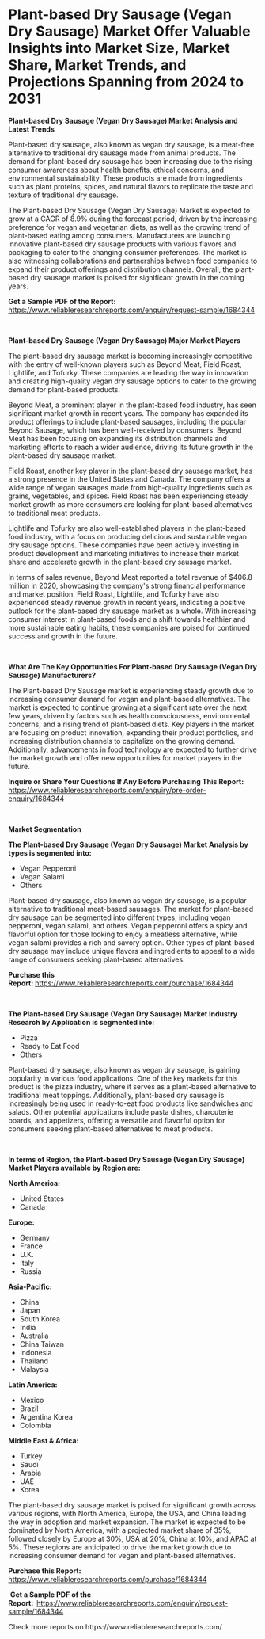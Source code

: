 <p><h1>Plant-based Dry Sausage (Vegan Dry Sausage) Market Offer Valuable Insights into Market Size, Market Share, Market Trends, and Projections Spanning from 2024 to 2031</h1></p><p><strong>Plant-based Dry Sausage (Vegan Dry Sausage) Market Analysis and Latest Trends</strong></p>
<p><p>Plant-based dry sausage, also known as vegan dry sausage, is a meat-free alternative to traditional dry sausage made from animal products. The demand for plant-based dry sausage has been increasing due to the rising consumer awareness about health benefits, ethical concerns, and environmental sustainability. These products are made from ingredients such as plant proteins, spices, and natural flavors to replicate the taste and texture of traditional dry sausage.</p><p>The Plant-based Dry Sausage (Vegan Dry Sausage) Market is expected to grow at a CAGR of 8.9% during the forecast period, driven by the increasing preference for vegan and vegetarian diets, as well as the growing trend of plant-based eating among consumers. Manufacturers are launching innovative plant-based dry sausage products with various flavors and packaging to cater to the changing consumer preferences. The market is also witnessing collaborations and partnerships between food companies to expand their product offerings and distribution channels. Overall, the plant-based dry sausage market is poised for significant growth in the coming years.</p></p>
<p><strong>Get a Sample PDF of the Report:&nbsp;</strong> <a href="https://www.reliableresearchreports.com/enquiry/request-sample/1684344">https://www.reliableresearchreports.com/enquiry/request-sample/1684344</a></p>
<p>&nbsp;</p>
<p><strong>Plant-based Dry Sausage (Vegan Dry Sausage) Major Market Players</strong></p>
<p><p>The plant-based dry sausage market is becoming increasingly competitive with the entry of well-known players such as Beyond Meat, Field Roast, Lightlife, and Tofurky. These companies are leading the way in innovation and creating high-quality vegan dry sausage options to cater to the growing demand for plant-based products.</p><p>Beyond Meat, a prominent player in the plant-based food industry, has seen significant market growth in recent years. The company has expanded its product offerings to include plant-based sausages, including the popular Beyond Sausage, which has been well-received by consumers. Beyond Meat has been focusing on expanding its distribution channels and marketing efforts to reach a wider audience, driving its future growth in the plant-based dry sausage market.</p><p>Field Roast, another key player in the plant-based dry sausage market, has a strong presence in the United States and Canada. The company offers a wide range of vegan sausages made from high-quality ingredients such as grains, vegetables, and spices. Field Roast has been experiencing steady market growth as more consumers are looking for plant-based alternatives to traditional meat products.</p><p>Lightlife and Tofurky are also well-established players in the plant-based food industry, with a focus on producing delicious and sustainable vegan dry sausage options. These companies have been actively investing in product development and marketing initiatives to increase their market share and accelerate growth in the plant-based dry sausage market.</p><p>In terms of sales revenue, Beyond Meat reported a total revenue of $406.8 million in 2020, showcasing the company's strong financial performance and market position. Field Roast, Lightlife, and Tofurky have also experienced steady revenue growth in recent years, indicating a positive outlook for the plant-based dry sausage market as a whole. With increasing consumer interest in plant-based foods and a shift towards healthier and more sustainable eating habits, these companies are poised for continued success and growth in the future.</p></p>
<p>&nbsp;</p>
<p><strong>What Are The Key Opportunities For Plant-based Dry Sausage (Vegan Dry Sausage) Manufacturers?</strong></p>
<p><p>The Plant-based Dry Sausage market is experiencing steady growth due to increasing consumer demand for vegan and plant-based alternatives. The market is expected to continue growing at a significant rate over the next few years, driven by factors such as health consciousness, environmental concerns, and a rising trend of plant-based diets. Key players in the market are focusing on product innovation, expanding their product portfolios, and increasing distribution channels to capitalize on the growing demand. Additionally, advancements in food technology are expected to further drive the market growth and offer new opportunities for market players in the future.</p></p>
<p><strong>Inquire or Share Your Questions If Any Before Purchasing This Report:</strong> <a href="https://www.reliableresearchreports.com/enquiry/pre-order-enquiry/1684344">https://www.reliableresearchreports.com/enquiry/pre-order-enquiry/1684344</a></p>
<p>&nbsp;</p>
<p><strong>Market Segmentation</strong></p>
<p><strong>The Plant-based Dry Sausage (Vegan Dry Sausage) Market Analysis by types is segmented into:</strong></p>
<p><ul><li>Vegan Pepperoni</li><li>Vegan Salami</li><li>Others</li></ul></p>
<p><p>Plant-based dry sausage, also known as vegan dry sausage, is a popular alternative to traditional meat-based sausages. The market for plant-based dry sausage can be segmented into different types, including vegan pepperoni, vegan salami, and others. Vegan pepperoni offers a spicy and flavorful option for those looking to enjoy a meatless alternative, while vegan salami provides a rich and savory option. Other types of plant-based dry sausage may include unique flavors and ingredients to appeal to a wide range of consumers seeking plant-based alternatives.</p></p>
<p><strong>Purchase this Report:&nbsp;</strong><a href="https://www.reliableresearchreports.com/purchase/1684344">https://www.reliableresearchreports.com/purchase/1684344</a></p>
<p>&nbsp;</p>
<p><strong>The Plant-based Dry Sausage (Vegan Dry Sausage) Market Industry Research by Application is segmented into:</strong></p>
<p><ul><li>Pizza</li><li>Ready to Eat Food</li><li>Others</li></ul></p>
<p><p>Plant-based dry sausage, also known as vegan dry sausage, is gaining popularity in various food applications. One of the key markets for this product is the pizza industry, where it serves as a plant-based alternative to traditional meat toppings. Additionally, plant-based dry sausage is increasingly being used in ready-to-eat food products like sandwiches and salads. Other potential applications include pasta dishes, charcuterie boards, and appetizers, offering a versatile and flavorful option for consumers seeking plant-based alternatives to meat products.</p></p>
<p>&nbsp;</p>
<p><strong>In terms of Region, the Plant-based Dry Sausage (Vegan Dry Sausage) Market Players available by Region are:</strong></p>
<p>
    <p> <strong> North America: </strong>
        <ul>
            <li>United States</li>
            <li>Canada</li>
        </ul>
        </p> 
    <p> <strong> Europe: </strong>
        <ul>
            <li>Germany</li>
            <li>France</li>
            <li>U.K.</li>
            <li>Italy</li>
            <li>Russia</li>
        </ul>
        </p> 
    <p> <strong> Asia-Pacific: </strong>
        <ul>
            <li>China</li>
            <li>Japan</li>
            <li>South Korea</li>
            <li>India</li>
            <li>Australia</li>
            <li>China Taiwan</li>
            <li>Indonesia</li>
            <li>Thailand</li>
            <li>Malaysia</li>
        </ul>
        </p> 
    <p> <strong> Latin America: </strong>
        <ul>
            <li>Mexico</li>
            <li>Brazil</li>
            <li>Argentina Korea</li>
            <li>Colombia</li>
        </ul>
        </p> 
    <p> <strong> Middle East & Africa: </strong>
        <ul>
            <li>Turkey</li>
            <li>Saudi</li>
            <li>Arabia</li>
            <li>UAE</li>
            <li>Korea</li>
        </ul>
    </p>
    </p>
<p><p>The plant-based dry sausage market is poised for significant growth across various regions, with North America, Europe, the USA, and China leading the way in adoption and market expansion. The market is expected to be dominated by North America, with a projected market share of 35%, followed closely by Europe at 30%, USA at 20%, China at 10%, and APAC at 5%. These regions are anticipated to drive the market growth due to increasing consumer demand for vegan and plant-based alternatives.</p></p>
<p><strong>Purchase this Report: </strong><a href="https://www.reliableresearchreports.com/purchase/1684344">https://www.reliableresearchreports.com/purchase/1684344</a></p>
<p>&nbsp;<strong>Get a Sample PDF of the Report:&nbsp;&nbsp;</strong><a href="https://www.reliableresearchreports.com/enquiry/request-sample/1684344">https://www.reliableresearchreports.com/enquiry/request-sample/1684344</a></p>
<p><strong></strong></p>
<p>Check more reports on https://www.reliableresearchreports.com/</p>